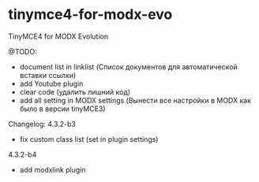 tinymce4-for-modx-evo
=====================

TinyMCE4 for MODX Evolution


@TODO: 
- document list in linklist  (Список документов для автоматической вставки ссылки)
- add Youtube plugin
- clear code  (удалить лишний код)
- add all setting in MODX settings (Вынести все настройки в MODX как было в версии tinyMCE3)

Changelog:
4.3.2-b3
- fix custom class list  (set in plugin settings)

4.3.2-b4
- add modxlink plugin